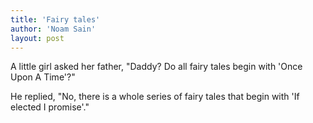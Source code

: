 ```yaml
---
title: 'Fairy tales'
author: 'Noam Sain'
layout: post
---
```


A little girl asked her father, "Daddy? Do all fairy tales begin with 'Once Upon A Time'?"

He replied, "No, there is a whole series of fairy tales that begin with 'If elected I promise'."
